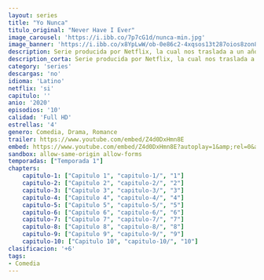 ```yaml
---
layout: series
title: "Yo Nunca"
titulo_original: "Never Have I Ever"
image_carousel: 'https://i.ibb.co/7p7cG1d/nunca-min.jpg'
image_banner: 'https://i.ibb.co/x8YpLwW/ob-0e86c2-4xqsos13t287oios8zon8ljvipa-min.jpg'
description: Serie producida por Netflix, la cual nos traslada a un año traumático, en donde una adolescente indio-estadounidense, solo quiere romper con la imagen de paria y ser popular, pero nada ni nadie le facilitará la tarea. Serie inspirada en la infancia de Mindy Kaling, productora y guionista de la serie.
description_corta: Serie producida por Netflix, la cual nos traslada a un año traumático, en donde una adolescente indio-estadounidense, solo quiere romper con la imagen de paria y ser popular, pero nada ni nadie...
category: 'series'
descargas: 'no'
idioma: 'Latino'
netflix: 'si'
capitulo: ''
anio: '2020'
episodios: '10'
calidad: 'Full HD'
estrellas: '4'
genero: Comedia, Drama, Romance
trailer: https://www.youtube.com/embed/Z4d0DxHmn8E
embed: https://www.youtube.com/embed/Z4d0DxHmn8E?autoplay=1&amp;rel=0&amp;hd=1&border=0&wmode=opaque&enablejsapi=1&modestbranding=1&controls=1&showinfo=0
sandbox: allow-same-origin allow-forms 
temporadas: ["Temporada 1"]
chapters:
    capitulo-1: ["Capitulo 1", "capitulo-1/", "1"]
    capitulo-2: ["Capitulo 2", "capitulo-2/", "2"]
    capitulo-3: ["Capitulo 3", "capitulo-3/", "3"]
    capitulo-4: ["Capitulo 4", "capitulo-4/", "4"]
    capitulo-5: ["Capitulo 5", "capitulo-5/", "5"]
    capitulo-6: ["Capitulo 6", "capitulo-6/", "6"]
    capitulo-7: ["Capitulo 7", "capitulo-7/", "7"]
    capitulo-8: ["Capitulo 8", "capitulo-8/", "8"]
    capitulo-9: ["Capitulo 9", "capitulo-9/", "9"]
    capitulo-10: ["Capitulo 10", "capitulo-10/", "10"]
clasificacion: '+6'
tags:
- Comedia
---
```












